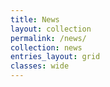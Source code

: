 ```yaml
---
title: News
layout: collection
permalink: /news/
collection: news
entries_layout: grid
classes: wide
---
```


